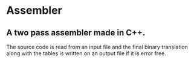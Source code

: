 # Assembler
<h2>A two pass assembler made in C++.</h2> 
<p>The source code is read from an input file and the final binary translation along with the tables is written on an output file if it is error free.</p>
